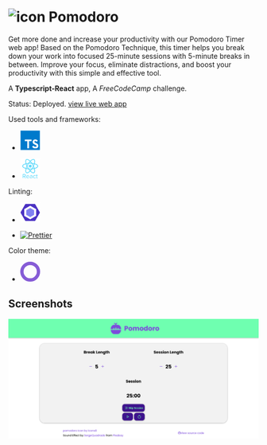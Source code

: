 # ![icon](https://img.icons8.com/external-tanah-basah-glyph-tanah-basah/48/7d4cdb/external-pomodoro-date-and-time-tanah-basah-glyph-tanah-basah.png) Pomodoro

Get more done and increase your productivity with our Pomodoro Timer web app! Based on the Pomodoro Technique, this timer helps you break down your work into focused 25-minute sessions with 5-minute breaks in between. Improve your focus, eliminate distractions, and boost your productivity with this simple and effective tool.

A **Typescript-React** app, A _FreeCodeCamp_ challenge.

Status: Deployed. [view live web app](https://moharamfatema.github.io/pomodoro/)

Used tools and frameworks:

-   <a href="https://www.typescriptlang.org/" target="_blank" rel="noreferrer"> <img src="https://raw.githubusercontent.com/devicons/devicon/master/icons/typescript/typescript-original.svg" alt="typescript" width="40" height="40"/> </a>

-   <a href="https://reactjs.org/" target="_blank" rel="noreferrer"> <img src="https://raw.githubusercontent.com/devicons/devicon/master/icons/react/react-original-wordmark.svg" alt="react" width="40" height="40"/> </a>

Linting:

-   <a href="https://eslint.org/" target="_blank" rel="noreferrer"> <img src="https://raw.githubusercontent.com/devicons/devicon/master/icons/eslint/eslint-original.svg" alt="react" width="40" height="40"/> </a>

-   <a href="https://prettier.io/"><img class="logo" src="https://prettier.io/icon.png" alt="Prettier"  width="40" height="40"></a>

Color theme:

-   <a href="https://v2.grommet.io/color" target="_blank" rel="noreferrer"> <svg aria-label="Grommet" viewBox="0 0 24 24" class="StyledIcon-sc-ofa7kd-0 kszogF" width="40" height="40"><path fill="none" stroke="#865CD6" stroke-width="4" d="M12 2C6.485 2 2 6.485 2 12s4.485 10 10 10 10-4.485 10-10S17.515 2 12 2z"></path></svg> </a>

## Screenshots

![homepage](screenshots/desktop.png)
